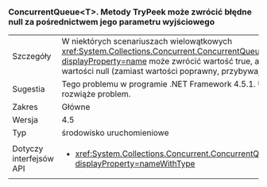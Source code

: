 ### <a name="concurrentqueuelttgttrypeek-can-return-an-erroneous-null-via-its-out-parameter"></a>ConcurrentQueue&lt;T&gt;. Metody TryPeek może zwrócić błędne null za pośrednictwem jego parametru wyjściowego

|   |   |
|---|---|
|Szczegóły|W niektórych scenariuszach wielowątkowych <xref:System.Collections.Concurrent.ConcurrentQueue%601.TryPeek(%600@)?displayProperty=name> może zwrócić wartość true, ale wypełnić parametr out o wartości null (zamiast wartości poprawny, przybywającej).|
|Sugestia|Tego problemu w programie .NET Framework 4.5.1. Uaktualnianie do tej struktury rozwiąże problem.|
|Zakres|Główne|
|Wersja|4.5|
|Typ|środowisko uruchomieniowe|
|Dotyczy interfejsów API|<ul><li><xref:System.Collections.Concurrent.ConcurrentQueue%601.TryPeek(%600@)?displayProperty=nameWithType></li></ul>|

